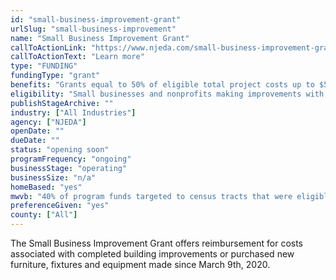 ```yaml
---
id: "small-business-improvement-grant"
urlSlug: "small-business-improvement"
name: "Small Business Improvement Grant"
callToActionLink: "https://www.njeda.com/small-business-improvement-grant/"
callToActionText: "Learn more"
type: "FUNDING"
fundingType: "grant"
benefits: "Grants equal to 50% of eligible total project costs up to $50,000."
eligibility: "Small businesses and nonprofits making improvements with costs totaling at least $5,000."
publishStageArchive: ""
industry: ["All Industries"]
agency: ["NJEDA"]
openDate: ""
dueDate: ""
status: "opening soon"
programFrequency: "ongoing"
businessStage: "operating"
businessSize: "n/a"
homeBased: "yes"
mwvb: "40% of program funds targeted to census tracts that were eligible to be designated as Opportunity Zones"
preferenceGiven: "yes"
county: ["All"]
---
```


The Small Business Improvement Grant offers reimbursement for costs associated with completed building improvements or purchased new furniture, fixtures and equipment made since March 9th, 2020.
